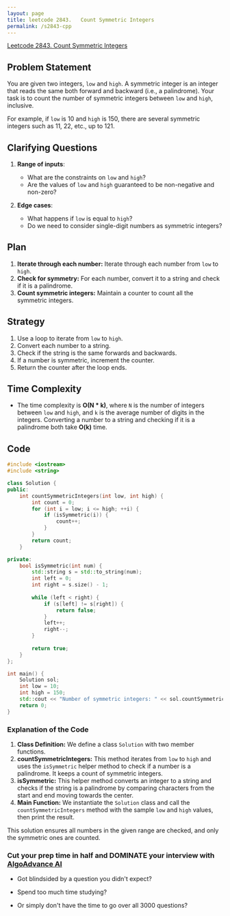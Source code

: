 ```yaml
---
layout: page
title: leetcode 2843.   Count Symmetric Integers
permalink: /s2843-cpp
---
```

[Leetcode 2843.   Count Symmetric Integers](https://algoadvance.github.io/algoadvance/l2843)
## Problem Statement

You are given two integers, `low` and `high`. A symmetric integer is an integer that reads the same both forward and backward (i.e., a palindrome). Your task is to count the number of symmetric integers between `low` and `high`, inclusive.

For example, if `low` is 10 and `high` is 150, there are several symmetric integers such as 11, 22, etc., up to 121.

## Clarifying Questions

1. **Range of inputs**:
   - What are the constraints on `low` and `high`?
   - Are the values of `low` and `high` guaranteed to be non-negative and non-zero?

2. **Edge cases**:
   - What happens if `low` is equal to `high`?
   - Do we need to consider single-digit numbers as symmetric integers?

## Plan

1. **Iterate through each number:** Iterate through each number from `low` to `high`.
2. **Check for symmetry:** For each number, convert it to a string and check if it is a palindrome.
3. **Count symmetric integers:** Maintain a counter to count all the symmetric integers.

## Strategy

1. Use a loop to iterate from `low` to `high`.
2. Convert each number to a string.
3. Check if the string is the same forwards and backwards.
4. If a number is symmetric, increment the counter.
5. Return the counter after the loop ends.

## Time Complexity

- The time complexity is **O(N * k)**, where `N` is the number of integers between `low` and `high`, and `k` is the average number of digits in the integers. Converting a number to a string and checking if it is a palindrome both take **O(k)** time.

## Code

```cpp
#include <iostream>
#include <string>

class Solution {
public:
    int countSymmetricIntegers(int low, int high) {
        int count = 0;
        for (int i = low; i <= high; ++i) {
            if (isSymmetric(i)) {
                count++;
            }
        }
        return count;
    }

private:
    bool isSymmetric(int num) {
        std::string s = std::to_string(num);
        int left = 0;
        int right = s.size() - 1;
        
        while (left < right) {
            if (s[left] != s[right]) {
                return false;
            }
            left++;
            right--;
        }
        
        return true;
    }
};

int main() {
    Solution sol;
    int low = 10;
    int high = 150;
    std::cout << "Number of symmetric integers: " << sol.countSymmetricIntegers(low, high) << std::endl;
    return 0;
}
```

### Explanation of the Code

1. **Class Definition:** We define a class `Solution` with two member functions.
2. **countSymmetricIntegers:** This method iterates from `low` to `high` and uses the `isSymmetric` helper method to check if a number is a palindrome. It keeps a count of symmetric integers.
3. **isSymmetric:** This helper method converts an integer to a string and checks if the string is a palindrome by comparing characters from the start and end moving towards the center.
4. **Main Function:** We instantiate the `Solution` class and call the `countSymmetricIntegers` method with the sample `low` and `high` values, then print the result.

This solution ensures all numbers in the given range are checked, and only the symmetric ones are counted.


### Cut your prep time in half and DOMINATE your interview with [AlgoAdvance AI](https://algoAdvance.com)

- Got blindsided by a question you didn't expect?

- Spend too much time studying?

- Or simply don't have the time to go over all 3000 questions?

